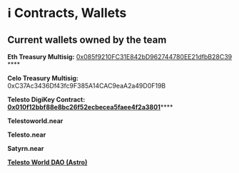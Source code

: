 # ℹ Contracts, Wallets

## **Current wallets owned by the team**

**Eth Treasury Multisig:** [0x085f9210FC31E842bD962744780EE21dfbB28C39](https://etherscan.io/address/0x085f9210FC31E842bD962744780EE21dfbB28C39) ****&#x20;

**Celo Treasury Multisig:** 0xC37Ac3436Df43fc9F385A14CAC9eaA2a49D0F19B

**Telesto DigiKey Contract:** [**0x010f12bbf88e8bc26f52ecbecea5faee4f2a3801**](https://etherscan.io/address/0x010f12bbf88e8bc26f52ecbecea5faee4f2a3801)****

**Telestoworld.near**

**Telesto.near**

**Satyrn.near**

****[**Telesto World DAO (Astro)**](https://app.astrodao.com/dao/telesto.sputnik-dao.near)****
